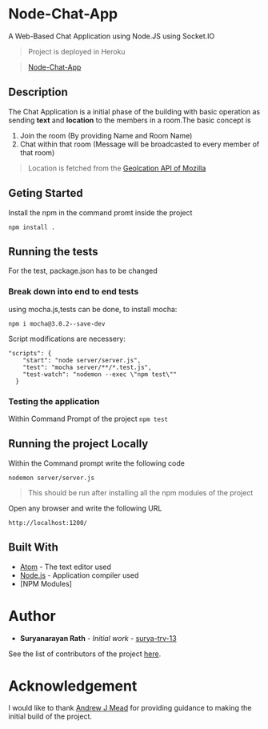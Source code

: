 # Node-Chat-App
A Web-Based Chat Application using Node.JS using Socket.IO

>Project is deployed in Heroku 

>[Node-Chat-App](bit.ly/nodeChat)

## Description
The Chat Application is a initial phase of the building with basic operation as sending **text** and **location** to the members in a room.The 
basic concept is 
1. Join the room (By providing Name and Room Name)
2. Chat within that room (Message will be broadcasted to every member of that room)

>Location is fetched from the [Geolcation API of Mozilla](https://developer.mozilla.org/en-US/docs/Web/API/Geolocation_API)

## Geting Started
Install the npm in the command promt inside the project
```
npm install .
```
## Running the tests

For the test, package.json has to be changed

### Break down into end to end tests

using mocha.js,tests can be done, to install mocha:
```
npm i mocha@3.0.2--save-dev
```
Script modifications are necessery:
```
"scripts": {
    "start": "node server/server.js",
    "test": "mocha server/**/*.test.js",
    "test-watch": "nodemon --exec \"npm test\""
  }
```
### Testing the application
Within Command Prompt of the project
``` npm test ``` 

## Running the project Locally
Within the Command prompt write the following code 
```
nodemon server/server.js
```
> This should be run after installing all the npm modules of the project

Open any browser and write the following URL

```
http://localhost:1200/
```

## Built With

* [Atom](http://www.atom.io/) - The text editor used
* [Node.js](https://www.nodejs.org/) - Application compiler used
* [NPM Modules]

# Author
* **Suryanarayan Rath** - *Initial work* - [surya-trv-13](https://github.com/surya-trv-13)

See the list of contributors of the project [here](https://github.com/surya-trv-13/Node-Chat-App/graphs/contributors).

# Acknowledgement
I would like to thank [Andrew J Mead](https://github.com/andrewjmead) for providing guidance to making the initial build of the project.
